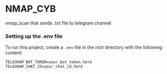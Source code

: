 # NMAP_CYB
nmap_scan that sends .txt file to telegram channel


### Setting up the .env file
To run this project, create a `.env` file in the root directory with the following content:
```plaintext
TELEGRAM_BOT_TOKEN=your_bot_token_here
TELEGRAM_CHAT_ID=your_chat_id_here
